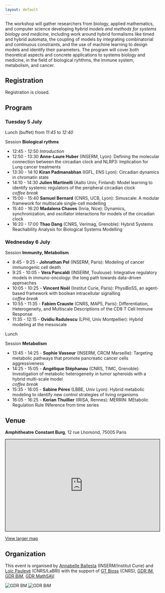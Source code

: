 ```yaml
---
layout: default
---
```


The workshop will gather researchers from biology, applied mathematics, and computer science developing *hybrid models and methods for systems biology and medicine*, including work around hybrid formalisms like timed and hybrid automata, the coupling of models by integrating combinatorial and continuous constraints, and the use of machine learning to design models and identify their parameters. The program will cover both theoretical aspects and concrete applications to systems biology and medicine, in the field of biological ryhthms, the immune system, metabolism, and cancer.


## Registration

Registration is closed.

## Program

### Tuesday 5 July

Lunch (buffet) from *11:45* to *12:40*

Session **Biological rythms**

* 12:45 - 12:50 *Introduction*
* 12:50 - 13:30 **Anne-Laure Huber** (INSERM, Lyon): Defining the molecular connection between the circadian clock and NLRP3: Implication for Lung cancer treatments
* 13:30 - 14:10 **Kiran Padmanabhan** (IGFL, ENS Lyon): Circadian dynamics in chromatin state
* 14:10 - 14:30 **Julien Martinelli** (Aalto Univ, Finland): Model learning to identify systemic regulators of the peripheral circadian clock\
*coffee break*
* 15:00 - 15:40 **Samuel Bernard** (CNRS, UCB, Lyon): Simuscale: A modular framework for multiscale single-cell modelling
* 15:40 - 16:20 **Madalena Chaves** (Inria, Nice): Dynamics, synchronization, and oscillator interactions for models of the circadian clock
* 16:20 - 17:00 **Thao Dang** (CNRS, Verimag, Grenoble): Hybrid Systems Reachability Analysis for Biological Systems Modelling

### Wednesday 6 July

Session **Immunity, Metabolism**

-  8:45 -  9:25 - **Johnathan Pol** (INSERM, Paris): Modeling of cancer immunogenic cell death
-  9:25 - 10:05 - **Vera Pancaldi** (INSERM, Toulouse): Integrative regulatory models in immuno-oncology: the long path towards data-driven approaches
- 10:05 - 10:25 - **Vincent Noël** (Institut Curie, Paris): PhysiBoSS, an agent-based framework with boolean intracellular signalling \
*coffee break*
- 10:55 - 11:35 - **Fabien Crauste** (CNRS, MAP5, Paris): Differentiation, Heterogeneity, and Multiscale Descriptions of the CD8 T Cell Immune Response
- 11:35 - 12:15 - **Ovidiu Radulescu** (LPHI, Univ Montpellier): Hybrid modeling at the mesoscale

Lunch

Session **Metabolism**

- 13:45 - 14:25 - **Sophie Vasseur** (INSERM, CRCM Marseille): Targeting metabolic pathways that promote pancreatic cancer cells aggressiveness
- 14:25 - 15:05 - **Angélique Stéphanou** (CNRS, TIMC, Grenoble): Investigation of metabolic heterogeneity in tumor spheroids with a hybrid multi-scale model\
*coffee break*
- 15:35 - 16:05 - **Sabine Péres** (LBBE, Univ Lyon): Hybrid metabolic modeling to identify new control strategies of living organisms
- 16:05 - 16:25 - **Kerian Thuillier** (IRISA, Rennes): MERRIN: MEtabolic Regulation Rule INference from time series


## Venue

**Amphitheatre Constant Burg**, 12 rue Lhomond, 75005 Paris

<iframe width="100%" height="300" frameborder="0" scrolling="no" marginheight="0" marginwidth="0" src="https://www.openstreetmap.org/export/embed.html?bbox=2.3434057831764226%2C48.843220762337914%2C2.347885072231293%2C48.84478472278177&amp;layer=mapnik&amp;marker=48.84400274866488%2C2.3456454277038574" style="border: 1px solid black"></iframe>

[View larger map](https://www.openstreetmap.org/?mlat=48.84400&amp;mlon=2.34565#map=19/48.84400/2.34565)



## Organization

This event is organised by <a href="http://annabelle.ballesta.fr/">Annabelle Ballesta</a> (INSERM/Institut Curie) and <a href="https://loicpauleve.name">Loïc Paulevé</a> (CNRS/LaBRI) with the support of
<a href="http://bioss-cnrs.fr">GT Bioss</a> (CNRS), [GDR IM](https://www.gdr-im.fr/), [GDR BiM](https://www.gdr-bim.cnrs.fr/), [GDR MathSAV](https://mathsav.math.cnrs.fr/).

![GDR BM](/img/GDR-IM.png) ![GDR BiM](/img/GDR-BIM.png)
